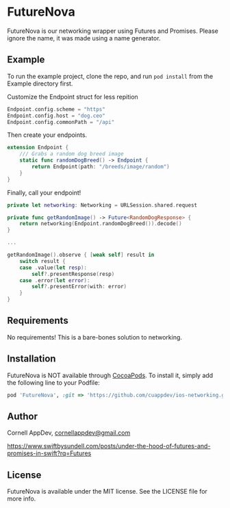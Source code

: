 # FutureNova

FutureNova is our networking wrapper using Futures and Promises. Please ignore the name, it was made using a name generator. 

## Example

To run the example project, clone the repo, and run `pod install` from the Example directory first.

Customize the Endpoint struct for less repition

```swift
Endpoint.config.scheme = "https"
Endpoint.config.host = "dog.ceo"
Endpoint.config.commonPath = "/api"
```

Then create your endpoints.

```swift
extension Endpoint {
    /// Grabs a random dog breed image
    static func randomDogBreed() -> Endpoint {
        return Endpoint(path: "/breeds/image/random")
    }
}
```

Finally, call your endpoint!

```swift
private let networking: Networking = URLSession.shared.request

private func getRandomImage() -> Future<RandomDogResponse> {
    return networking(Endpoint.randomDogBreed()).decode()
}

...

getRandomImage().observe { [weak self] result in
    switch result {
    case .value(let resp):
        self?.presentResponse(resp)
    case .error(let error):
        self?.presentError(with: error)
    }
}
```

## Requirements

No requirements! This is a bare-bones solution to networking.

## Installation

FutureNova is NOT available through [CocoaPods](https://cocoapods.org). To install
it, simply add the following line to your Podfile:

```ruby
pod 'FutureNova', :git => 'https://github.com/cuappdev/ios-networking.git'
```

## Author

Cornell AppDev, cornellappdev@gmail.com

https://www.swiftbysundell.com/posts/under-the-hood-of-futures-and-promises-in-swift?rq=Futures

## License

FutureNova is available under the MIT license. See the LICENSE file for more info.
